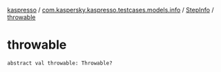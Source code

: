 [kaspresso](../../index.md) / [com.kaspersky.kaspresso.testcases.models.info](../index.md) / [StepInfo](index.md) / [throwable](./throwable.md)

# throwable

`abstract val throwable: Throwable?`